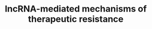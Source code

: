 ---
annotations:
- id: PW:0001335
  parent: regulatory pathway
  type: Pathway Ontology
  value: long non-coding RNA pathway
- id: DOID:684
  parent: disease of cellular proliferation
  type: Disease Ontology
  value: hepatocellular carcinoma
- id: PW:0002367
  parent: drug pathway
  type: Pathway Ontology
  value: antineoplastic drug pathway
- id: PW:0000605
  parent: disease pathway
  type: Pathway Ontology
  value: cancer pathway
authors:
- Khanspers
- MaintBot
- AlexanderPico
- Fehrhart
- Eweitz
- Egonw
communities:
- CPTAC
- exrna
description: 'LncRNA-mediated mechanisms of therapeutic resistance. Mechanisms of
  tumor cell resistance to chemotherapy or hypoxia involving lncRNA include modulation
  of drug transporters and elimination, survival signaling pathways, cell cycle progression
  and DNA repair, sensitization to apoptosis, and modulation of intercellular communication
  mediated by extracellular vesicles.  This pathway is based on Fig 6 from Parasramka
  et al: http://www.ncbi.nlm.nih.gov/pubmed/27013343  Proteins on this pathway have
  targeted assays available via the [https://assays.cancer.gov/available_assays?wp_id=WP3672
  CPTAC Assay Portal]'
last-edited: 2021-05-22
ndex: a9b3b0d5-8b67-11eb-9e72-0ac135e8bacf
organisms:
- Homo sapiens
redirect_from:
- /index.php/Pathway:WP3672
- /instance/WP3672
- /instance/WP3672_r123394
revision: r123394
schema-jsonld:
- '@context': https://schema.org/
  '@id': https://wikipathways.github.io/pathways/WP3672.html
  '@type': Dataset
  creator:
    '@type': Organization
    name: WikiPathways
  description: 'LncRNA-mediated mechanisms of therapeutic resistance. Mechanisms of
    tumor cell resistance to chemotherapy or hypoxia involving lncRNA include modulation
    of drug transporters and elimination, survival signaling pathways, cell cycle
    progression and DNA repair, sensitization to apoptosis, and modulation of intercellular
    communication mediated by extracellular vesicles.  This pathway is based on Fig
    6 from Parasramka et al: http://www.ncbi.nlm.nih.gov/pubmed/27013343  Proteins
    on this pathway have targeted assays available via the [https://assays.cancer.gov/available_assays?wp_id=WP3672
    CPTAC Assay Portal]'
  keywords:
  - Bcl-xl
  - HIF1A
  - P-gp
  - TP53
  - WNT6
  - p21
  license: CC0
  name: lncRNA-mediated mechanisms of therapeutic resistance
seo: CreativeWork
title: lncRNA-mediated mechanisms of therapeutic resistance
wpid: WP3672
---